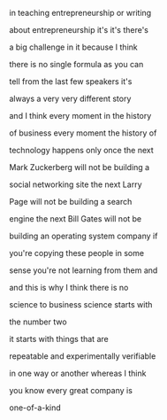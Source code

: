 in teaching entrepreneurship or writing

about entrepreneurship it's it's there's

a big challenge in it because I think

there is no single formula as you can

tell from the last few speakers it's

always a very very different story

and I think every moment in the history

of business every moment the history of

technology happens only once the next

Mark Zuckerberg will not be building a

social networking site the next Larry

Page will not be building a search

engine the next Bill Gates will not be

building an operating system company if

you're copying these people in some

sense you're not learning from them and

and this is why I think there is no

science to business
 science starts with

the number two

it starts with things that are

repeatable and experimentally verifiable

in one way or another whereas I think

you know every great company is

one-of-a-kind